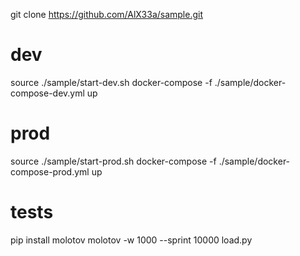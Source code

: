 git clone https://github.com/AlX33a/sample.git

# dev
source ./sample/start-dev.sh 
docker-compose -f ./sample/docker-compose-dev.yml up

# prod
source ./sample/start-prod.sh 
docker-compose -f ./sample/docker-compose-prod.yml up

# tests
pip install molotov
molotov -w 1000 --sprint 10000 load.py